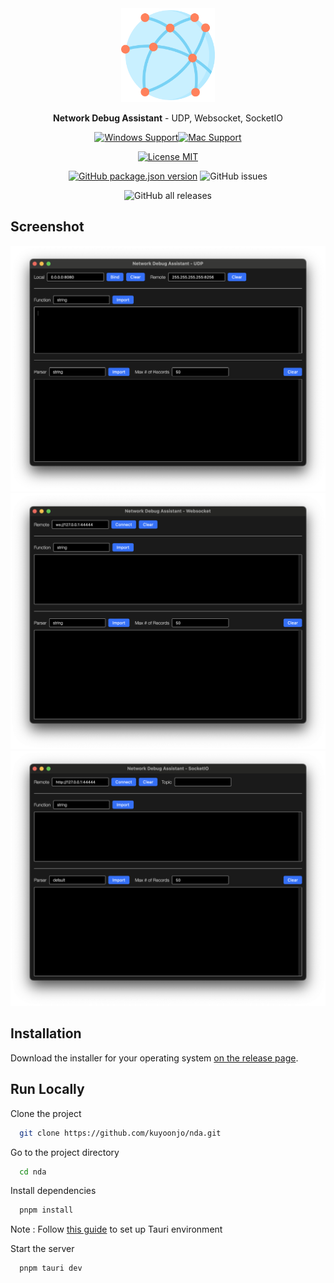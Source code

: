 <div align="center">
<img height=150 src="src-tauri/icons/icon.png" />
</div>

<p align="center"><span><b>Network Debug Assistant</b> - UDP, Websocket, SocketIO</span></p>

<div align="center">

[![Windows Support](https://img.shields.io/badge/Windows-0078D6?style=for-the-badge&logo=windows&logoColor=white)](https://github.com/kuyoonjo/nda/releases)[![Mac Support](https://img.shields.io/badge/MACOS-adb8c5?style=for-the-badge&logo=macos&logoColor=white)](https://github.com/kuyoonjo/nda/releases)

</div>

<div align="center">

[![License MIT](https://img.shields.io/badge/License-MIT-brightgreen.svg)](https://opensource.org/licenses/MIT)

[![GitHub package.json version](https://img.shields.io/github/package-json/v/kuyoonjo/nda?color=%40&label=latest)](https://github.com/kuyoonjo/nda/releases/latest)
![GitHub issues](https://img.shields.io/github/issues-raw/kuyoonjo/nda)

</div>
<div align="center">

![GitHub all releases](https://img.shields.io/github/downloads/kuyoonjo/nda/total)

</div>

## Screenshot
![](./screenshot-udp.png)
![](./screenshot-websocket.png)
![](./screenshot-socketio.png)

## Installation

Download the installer for your operating system [on the release page](https://github.com/kuyoonjo/nda/releases).

## Run Locally

Clone the project

```bash
  git clone https://github.com/kuyoonjo/nda.git
```

Go to the project directory

```bash
  cd nda
```

Install dependencies

```bash
  pnpm install
```

Note : Follow [this guide](https://tauri.studio/en/docs/getting-started/intro/#setting-up-your-environment) to set up Tauri environment

Start the server

```bash
  pnpm tauri dev
```
